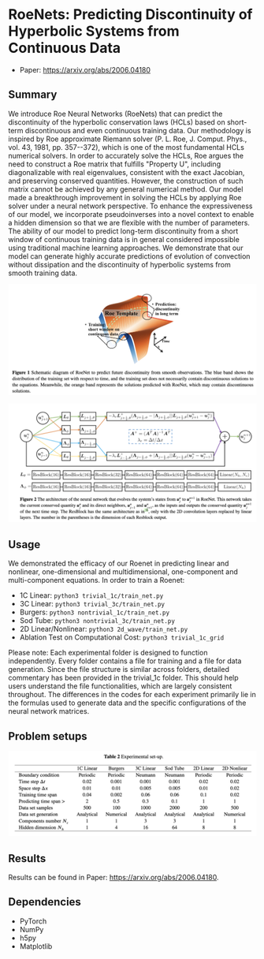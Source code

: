 # RoeNets: Predicting Discontinuity of Hyperbolic Systems from Continuous Data
* Paper: https://arxiv.org/abs/2006.04180
## Summary
We introduce Roe Neural Networks (RoeNets) that can predict the discontinuity of the hyperbolic conservation laws (HCLs) based on short-term discontinuous and even continuous training data. Our methodology is inspired by Roe approximate Riemann solver (P. L. Roe, J. Comput. Phys., vol. 43, 1981, pp. 357--372), which is one of the most fundamental HCLs numerical solvers. In order to accurately solve the HCLs, Roe argues the need to construct a Roe matrix that fulfills "Property U", including diagonalizable with real eigenvalues, consistent with the exact Jacobian, and preserving conserved quantities. However, the construction of such matrix cannot be achieved by any general numerical method. Our model made a breakthrough improvement in solving the HCLs by applying Roe solver under a neural network perspective. To enhance the expressiveness of our model, we incorporate pseudoinverses into a novel context to enable a hidden dimension so that we are flexible with the number of parameters. The ability of our model to predict long-term discontinuity from a short window of continuous training data is in general considered impossible using traditional machine learning approaches. We demonstrate that our model can generate highly accurate predictions of evolution of convection without dissipation and the discontinuity of hyperbolic systems from smooth training data.

![](https://github.com/ShiyingXiong/RoeNet/blob/main/Figure/Roenet1.png)

![](https://github.com/ShiyingXiong/RoeNet/blob/main/Figure/Roenet2.png)


## Usage
We demonstrated the efficacy of our Roenet in predicting linear and nonlinear, one-dimensional and multidimensional, one-component and multi-component equations.
In order to train a Roenet:
* 1C Linear: `python3 trivial_1c/train_net.py`
* 3C Linear: `python3 trivial_3c/train_net.py`
* Burgers: `python3 nontrivial_1c/train_net.py`
* Sod Tube: `python3 nontrivial_3c/train_net.py`
* 2D Linear/Nonlinear: `python3 2d_wave/train_net.py`
* Ablation Test on Computational Cost: `python3 trivial_1c_grid`

Please note: Each experimental folder is designed to function independently. Every folder contains a file for training and a file for data generation. Since the file structure is similar across folders, detailed commentary has been provided in the trivial_1c folder. This should help users understand the file functionalities, which are largely consistent throughout. The differences in the codes for each experiment primarily lie in the formulas used to generate data and the specific configurations of the neural network matrices.

## Problem setups

![](https://github.com/ShiyingXiong/RoeNet/blob/main/Figure/Setup.png)



## Results
Results can be found in Paper: https://arxiv.org/abs/2006.04180.

## Dependencies
* PyTorch
* NumPy
* h5py
* Matplotlib
